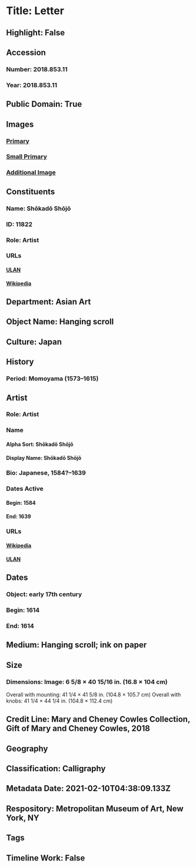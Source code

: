 # Title: Letter
## Highlight: False
## Accession
### Number: 2018.853.11
### Year: 2018.853.11
## Public Domain: True
## Images
### [Primary](https://images.metmuseum.org/CRDImages/as/original/DP-19311-002.jpg)
### [Small Primary](https://images.metmuseum.org/CRDImages/as/web-large/DP-19311-002.jpg)
### [Additional Image](https://images.metmuseum.org/CRDImages/as/original/DP-19311-001.jpg)
## Constituents
### Name: Shōkadō Shōjō
### ID: 11822
### Role: Artist
### URLs
#### [ULAN](http://vocab.getty.edu/page/ulan/500121323)
#### [Wikipedia](https://www.wikidata.org/wiki/Q3482785)
## Department: Asian Art
## Object Name: Hanging scroll
## Culture: Japan
## History
### Period: Momoyama (1573–1615)
## Artist
### Role: Artist
### Name
#### Alpha Sort: Shōkadō Shōjō
#### Display Name: Shōkadō Shōjō
### Bio: Japanese, 1584?–1639
### Dates Active
#### Begin: 1584
#### End: 1639
### URLs
#### [Wikipedia](https://www.wikidata.org/wiki/Q3482785)
#### [ULAN](http://vocab.getty.edu/page/ulan/500121323)
## Dates
### Object: early 17th century
### Begin: 1614
### End: 1614
## Medium: Hanging scroll; ink on paper
## Size
### Dimensions: Image: 6 5/8 × 40 15/16 in. (16.8 × 104 cm)
Overall with mounting: 41 1/4 × 41 5/8 in. (104.8 × 105.7 cm)
Overall with knobs: 41 1/4 × 44 1/4 in. (104.8 × 112.4 cm)
## Credit Line: Mary and Cheney Cowles Collection, Gift of Mary and Cheney Cowles, 2018
## Geography
## Classification: Calligraphy
## Metadata Date: 2021-02-10T04:38:09.133Z
## Respository: Metropolitan Museum of Art, New York, NY
## Tags
## Timeline Work: False